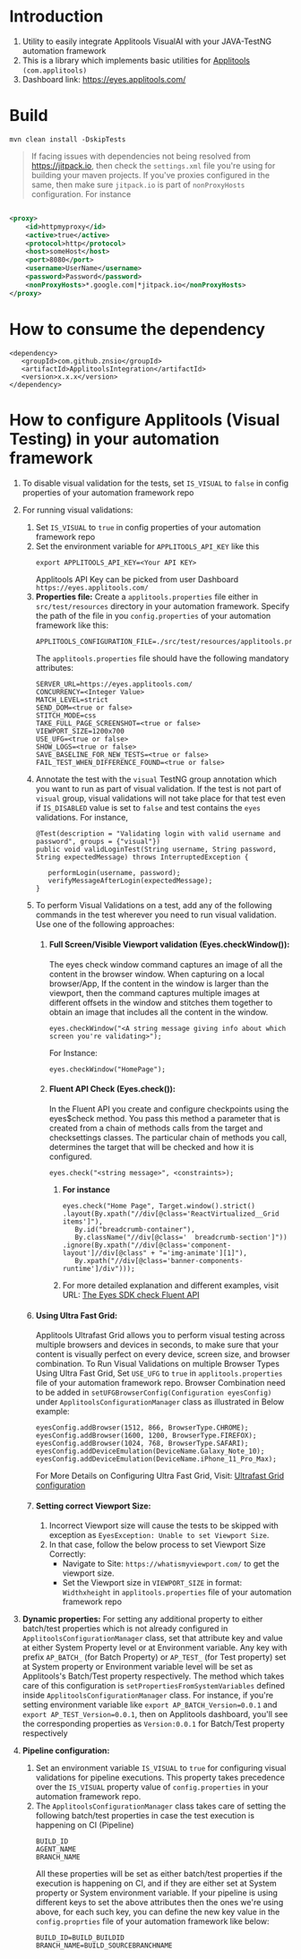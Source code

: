 # Introduction

1. Utility to easily integrate Applitools VisualAI with your JAVA-TestNG automation framework
2. This is a library which implements basic utilities
   for [Applitools](https://applitools.com/docs/topics/overview.html) `(com.applitools)`
3. Dashboard link: https://eyes.applitools.com/

# Build

`mvn clean install -DskipTests`
> If facing issues with dependencies not being resolved from https://jitpack.io, then check the `settings.xml` file
> you're using for building your maven projects. If you've proxies configured in the same, then make sure `jitpack.io`
> is part of `nonProxyHosts` configuration. For instance

```xml

<proxy>
    <id>httpmyproxy</id>
    <active>true</active>
    <protocol>http</protocol>
    <host>someHost</host>
    <port>8080</port>
    <username>UserName</username>
    <password>Password</password>
    <nonProxyHosts>*.google.com|*jitpack.io</nonProxyHosts>
</proxy>
```

# How to consume the dependency

   ```
   <dependency>
      <groupId>com.github.znsio</groupId>
      <artifactId>ApplitoolsIntegration</artifactId>
      <version>x.x.x</version>
   </dependency>
   ```

# How to configure Applitools (Visual Testing) in your automation framework

1. To disable visual validation for the tests, set `IS_VISUAL` to `false` in config properties of your automation
   framework repo
2. For running visual validations:
    1. Set `IS_VISUAL` to `true` in config properties of your automation framework repo
    2. Set the environment variable for `APPLITOOLS_API_KEY` like this
       ```
       export APPLITOOLS_API_KEY=<Your API KEY>
       ```
       Applitools API Key can be picked from user Dashboard `https://eyes.applitools.com/`
    3. **Properties file:** Create a `applitools.properties` file either in `src/test/resources` directory in your
       automation framework. Specify the path of the file in you `config.properties` of your automation framework like
       this:
       ```
       APPLITOOLS_CONFIGURATION_FILE=./src/test/resources/applitools.properties
       ```
       The `applitools.properties` file should have the following mandatory attributes:
       ```
       SERVER_URL=https://eyes.applitools.com/
       CONCURRENCY=<Integer Value>
       MATCH_LEVEL=strict
       SEND_DOM=<true or false>
       STITCH_MODE=css
       TAKE_FULL_PAGE_SCREENSHOT=<true or false>
       VIEWPORT_SIZE=1200x700
       USE_UFG=<true or false>
       SHOW_LOGS=<true or false>
       SAVE_BASELINE_FOR_NEW_TESTS=<true or false>
       FAIL_TEST_WHEN_DIFFERENCE_FOUND=<true or false>
       ```
    4. Annotate the test with the `visual` TestNG group annotation which you want to run as part of visual validation.
       If the test is not part of `visual` group, visual validations will not take place for that test even
       if `IS_DISABLED` value is set to `false` and test contains the `eyes` validations. For instance,
       ```
       @Test(description = "Validating login with valid username and password", groups = {"visual"})
       public void validLoginTest(String username, String password, String expectedMessage) throws InterruptedException {

          performLogin(username, password);
          verifyMessageAfterLogin(expectedMessage);
       }
       ```
    5. To perform Visual Validations on a test, add any of the following commands in the test wherever you need to run
       visual validation. Use one of the following approaches:
        1. #### Full Screen/Visible Viewport validation (Eyes.checkWindow()):
           The eyes check window command captures an image of all the content in the browser window. When capturing on a
           local browser/App, If the content in the window is larger than the viewport, then the command captures
           multiple images at different offsets in the window and stitches them together to obtain an image that
           includes all the content in the window.
           ```
           eyes.checkWindow("<A string message giving info about which screen you're validating>");
           ```
           For Instance:
           ```
           eyes.checkWindow("HomePage");
           ```
        2. #### Fluent API Check (Eyes.check()):
           In the Fluent API you create and configure checkpoints using the eyes$check method. You pass this method a
           parameter that is created from a chain of methods calls from the target and checksettings classes. The
           particular chain of methods you call, determines the target that will be checked and how it is configured.
           ```
           eyes.check("<string message>", <constraints>);
           ```
            1. **For instance**
               ```
               eyes.check("Home Page", Target.window().strict()
               .layout(By.xpath("//div[@class='ReactVirtualized__Grid items']"),
                  By.id("breadcrumb-container"),
                  By.className("//div[@class='  breadcrumb-section']"))
               .ignore(By.xpath("//div[@class='component-layout']//div[@class" + "='img-animate'][1]"),
                  By.xpath("//div[@class='banner-components-runtime']/div")));
               ```
            2. For more detailed explanation and different examples, visit
               URL: [The Eyes SDK check Fluent API](https://applitools.com/docs/topics/sdk/the-eyes-sdk-check-fluent-api.html)
    6. #### Using Ultra Fast Grid:
       Applitools Ultrafast Grid allows you to perform visual testing across multiple browsers and devices in seconds,
       to make sure that your content is visually perfect on every device, screen size, and browser combination. To Run
       Visual Validations on multiple Browser Types Using Ultra Fast Grid, Set `USE_UFG` to `true`
       in `applitools.properties` file of your automation framework repo. Browser Combination need to be added
       in `setUFGBrowserConfig(Configuration eyesConfig)` under `ApplitoolsConfigurationManager` class as illustrated in
       Below example:
        ```
        eyesConfig.addBrowser(1512, 866, BrowserType.CHROME);
        eyesConfig.addBrowser(1600, 1200, BrowserType.FIREFOX);
        eyesConfig.addBrowser(1024, 768, BrowserType.SAFARI);
        eyesConfig.addDeviceEmulation(DeviceName.Galaxy_Note_10);
        eyesConfig.addDeviceEmulation(DeviceName.iPhone_11_Pro_Max);
        ```
       For More Details on Configuring Ultra Fast Grid,
       Visit: [Ultrafast Grid configuration](https://applitools.com/docs/topics/sdk/vg-configuration.html)
    7. #### Setting correct Viewport Size:
        1. Incorrect Viewport size will cause the tests to be skipped with exception
           as `EyesException: Unable to set Viewport Size`.
        2. In that case, follow the below process to set Viewport Size Correctly:
            - Navigate to Site: `https://whatismyviewport.com/` to get the viewport size.
            - Set the Viewport size in `VIEWPORT_SIZE` in format: `Widthxheight` in `applitools.properties` file of your
              automation framework repo

3. **Dynamic properties:** For setting any additional property to either batch/test properties which is not already
   configured in `ApplitoolsConfigurationManager` class, set that attribute key and value at either System Property
   level or at Environment variable. Any key with prefix `AP_BATCH_` (for Batch Property) or `AP_TEST_` (for Test
   property) set at System property or Environment variable level will be set as Applitools's Batch/Test property
   respectively. The method which takes care of this configuration is `setPropertiesFromSystemVariables` defined
   inside `ApplitoolsConfigurationManager` class.
   For instance, if you're setting environment variable like `export AP_BATCH_Version=0.0.1`
   and `export AP_TEST_Version=0.0.1`, then on Applitools dashboard, you'll see the corresponding properties
   as `Version:0.0.1` for Batch/Test property respectively
4. **Pipeline configuration:**
    1. Set an environment variable `IS_VISUAL` to `true` for configuring visual validations for
       pipeline executions. This property takes precedence over the `IS_VISUAL` property value of `config.properties` in
       your automation framework repo.
    2. The `ApplitoolsConfigurationManager` class takes care of setting the following batch/test properties in case the
       test execution is happening on CI (Pipeline)
       ```
       BUILD_ID
       AGENT_NAME
       BRANCH_NAME
       ```
       All these properties will be set as either batch/test properties if the execution is happening on CI, and if they
       are either set at System property or System environment variable. If your pipeline is using different keys to set
       the above attributes then the ones we're using above, for each such key, you can define the new key value in
       the `config.proprties` file of your automation framework like below:
       ```
       BUILD_ID=BUILD_BUILDID
       BRANCH_NAME=BUILD_SOURCEBRANCHNAME
       ```